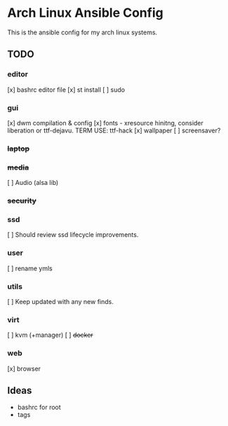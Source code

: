 # Arch Linux Ansible Config
This is the ansible config for my arch linux systems.


## TODO
### editor
[x] bashrc editor file
[x] st install
[ ] sudo
### gui
[x] dwm compilation & config
[x] fonts - xresource hinitng, consider liberation or ttf-dejavu. TERM USE: ttf-hack
[x] wallpaper
[ ] screensaver?
### ~~laptop~~ 
### ~~media~~ 
[ ] Audio (alsa lib)
### ~~security~~ 
### ssd
[ ] Should review ssd lifecycle improvements.
### user 
[ ] rename ymls
### utils
[ ] Keep updated with any new finds.
### virt
[ ] kvm (+manager)
[ ] ~~docker~~
### web
[x] browser 


## Ideas
- bashrc for root
- tags


